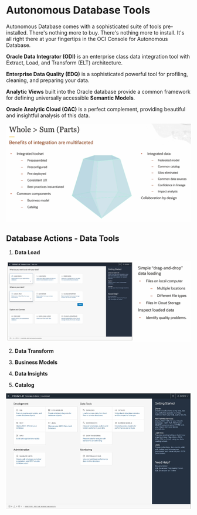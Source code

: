 # Autonomous Database Tools

Autonomous Database comes with a sophisticated suite of tools pre-installed. There's nothing more to buy. There's nothing more to install. It's all right there at your fingertips in the OCI Console for Autonomous Database.

**Oracle Data Integrator (ODI)** is an enterprise class data integration tool with Extract, Load, and Transform (ELT) architecture. 

**Enterprise Data Quality (EDQ)** is a sophisticated powerful tool for profiling, cleaning, and preparing your data. 

**Analytic Views** built into the Oracle database provide a common framework for defining universally accessible **Semantic Models**.

**Oracle Analytic Cloud (OAC)** is a perfect complement, providing beautiful and insightful analysis of this data. 

![Integrated Tools Benefits](../images/integration_benefits.png)

## Database Actions - Data Tools

1. **Data Load**

![Data Load](../images/tools_data_load.png)

2. **Data Transform**

3. **Business Models**

4. **Data Insights**

5. **Catalog**

![Database Actions](../images/database_actions.png)